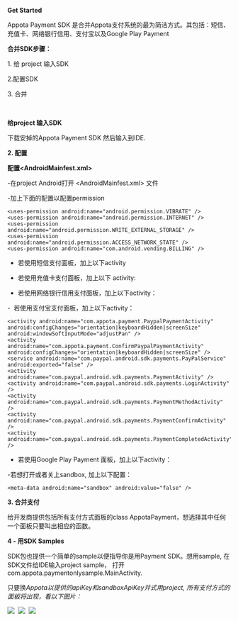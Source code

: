 **Get Started**

Appota Payment SDK
是合并Appota支付系统的最为简洁方式。其包括：短信、充值卡、网络银行信用、支付宝以及Google
Play Payment

**合并SDK步骤：**

​1. 给 project 输入SDK

2.配置SDK

​3. 合并

 

**给project 输入SDK**

下载安掉的Appota Payment SDK 然后输入到IDE.

**2. 配置**

**配置\<AndroidMainfest.xml\>**

-在project Android打开 \<AndroidMainfest.xml\> 文件

-加上下面的配置以配置permission

    <uses-permission android:name="android.permission.VIBRATE" />
    <uses-permission android:name="android.permission.INTERNET" />
    <uses-permission android:name="android.permission.WRITE_EXTERNAL_STORAGE" />
    <uses-permission android:name="android.permission.ACCESS_NETWORK_STATE" />
    <uses-permission android:name="com.android.vending.BILLING" />

- 若使用短信支付面板，加上以下activity

    <activity android:name="com.appota.payment.SMSPaymentActivity" android:configChanges="orientation|keyboardHidden|screenSize" />

- 若使用充值卡支付面板，加上以下 activity:

    <activity android:name="com.appota.payment.CardPaymentActivity" android:configChanges="orientation|keyboardHidden|screenSize" android:windowSoftInputMode="adjustPan" />

- 若使用网络银行信用支付面板，加上以下activity：

    <activity android:name="com.appota.payment.BankPaymentActivity" android:configChanges="orientation|keyboardHidden|screenSize" android:windowSoftInputMode="adjustPan" />
    <activity android:name="com.appota.payment.ConfirmBankPaymentActivity" android:configChanges="orientation|keyboardHidden|screenSize" />

-  若使用支付宝支付面板，加上以下activity：

    <activity android:name="com.appota.payment.PaypalPaymentActivity" android:configChanges="orientation|keyboardHidden|screenSize"
    android:windowSoftInputMode="adjustPan" />
    <activity android:name="com.appota.payment.ConfirmPaypalPaymentActivity" android:configChanges="orientation|keyboardHidden|screenSize" />
    <service android:name="com.paypal.android.sdk.payments.PayPalService" android:exported="false" />
    <activity android:name="com.paypal.android.sdk.payments.PaymentActivity" />
    <activity android:name="com.paypal.android.sdk.payments.LoginActivity" />
    <activity android:name="com.paypal.android.sdk.payments.PaymentMethodActivity" />
    <activity android:name="com.paypal.android.sdk.payments.PaymentConfirmActivity" />
    <activity android:name="com.paypal.android.sdk.payments.PaymentCompletedActivity" />

- 若使用Google Play Payment 面板，加上以下activity：

    <activity android:name="com.appota.payment.GooglePaymentActivity" android:configChanges="orientation|keyboardHidden|screenSize"/>

-若想打开或者关上sandbox, 加上以下配置：

    <meta-data android:name="sandbox" android:value="false" />

**3. 合并支付**

给开发商提供包括所有支付方式面板的class
AppotaPayment，想选择其中任何一个面板只要叫出相应的函数。

**4 - 用SDK Samples**

SDK包也提供一个简单的sample以便指导你是用Payment SDK。想用sample,
在SDK文件给IDE输入project sample，
打开com.appota.paymentonlysample.MainActivity.

只要换*Appota以提供的apiKey和sandboxApiKey并式用project,
所有支付方式的面板将出现，看以下图片：*

![](sample.png)  ![](sample_card.png)  ![](sample_sms.png)
